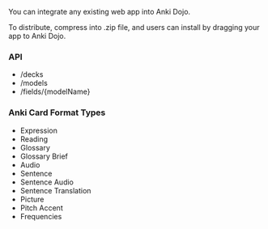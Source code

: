 You can integrate any existing web app into Anki Dojo.

To distribute, compress into .zip file, and users can install by dragging your app to Anki Dojo.

### API 

- /decks
- /models
- /fields/{modelName}

### Anki Card Format Types

- Expression
- Reading
- Glossary
- Glossary Brief
- Audio
- Sentence
- Sentence Audio
- Sentence Translation
- Picture
- Pitch Accent
- Frequencies
